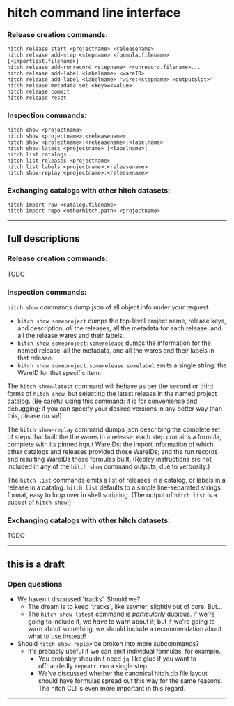 hitch command line interface
============================

### Release creation commands:

```
hitch release start <projectname> <releasename>
hitch release add-step <stepname> <formula.filename> [<importlist.filename>]
hitch release add-runrecord <stepname> <runrecord.filename>...
hitch release add-label <labelname> <wareID>
hitch release add-label <labelname> "wire:<stepname>:<outputSlot>"
hitch release metadata set <key>=<value>
hitch release commit
hitch release reset
```

### Inspection commands:

```
hitch show <projectname>
hitch show <projectname>:<releasename>
hitch show <projectname>:<releasename>:<labelname>
hitch show-latest <projectname> [<labelname>]
hitch list catalogs
hitch list releases <projectname>
hitch list labels <projectname>:<releasename>
hitch show-replay <projectname>:<releasename>
```

### Exchanging catalogs with other hitch datasets:

```
hitch import raw <catalog.filename>
hitch import repo <otherhitch.path> <projectname>
```



---

full descriptions
-----------------

### Release creation commands:

TODO

### Inspection commands:

`hitch show` commands dump json of all object info under your request.

- `hitch show someproject` dumps the top-level project name, release keys, and description, *all* the releases, all the metadata for each release, and all the release wares and their labels.
- `hitch show someproject:somerelease` dumps the information for the named release: all the metadata, and all the wares and their labels in that release.
- `hitch show someproject:somerelease:somelabel` emits a single string: the WareID for that specific item.

The `hitch show-latest` command will behave as per the second or third forms of `hitch show`, but selecting the latest release in the named project catalog.
(Be careful using this command: it is for convenience and debugging; if you can specify your desired versions in any better way than this, please do so!)

The `hitch show-replay` command dumps json describing the complete set of steps that built the the wares in a release:
each step contains a formula, complete with its pinned input WareIDs;
the import information of which other catalogs and releases provided those WareIDs;
and the run records and resulting WareIDs those formulas built.
(Replay instructions are not included in any of the `hitch show` command outputs, due to verbosity.)

The `hitch list` commands emits a list of releases in a catalog, or labels in a release in a catalog.  `hitch list` defaults to a simple line-separated strings format, easy to loop over in shell scripting.  (The output of `hitch list` is a subset of `hitch show`.)

### Exchanging catalogs with other hitch datasets:

TODO



---

this is a draft
---------------

### Open questions

- We haven't discussed 'tracks'.  Should we?
  - The dream is to keep 'tracks', like sevmer, slightly out of core.  But...
  - The `hitch show-latest` command is *particularly* dubious.  If we're going to include it, we *have* to warn about it; but if we're going to warn about something, we should include a recommendation about what to use instead!
- Should `hitch show-replay` be broken into more subcommands?
  - It's probably useful if we can emit individual formulas, for example.
    - You probably shouldn't need `jq`-like glue if you want to offhandedly `repeatr run` a single step.
    - We've discussed whether the canonical hitch.db file layout should have formulas spread out this way for the same reasons.  The hitch CLI is even more important in this regard.

---
